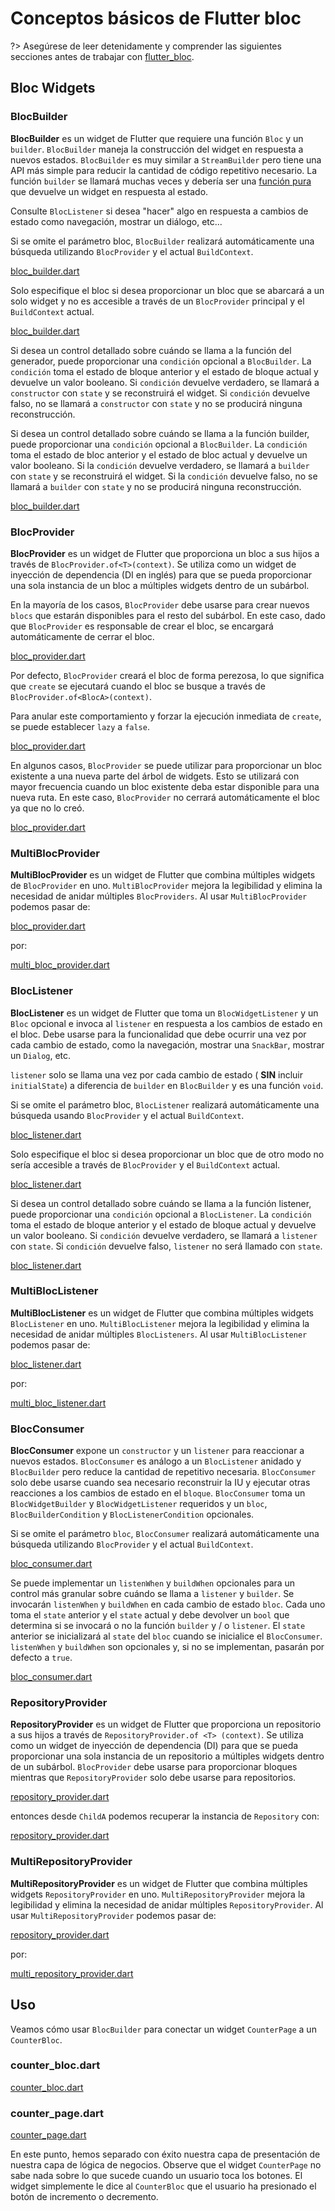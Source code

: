 # Conceptos básicos de Flutter bloc

?> Asegúrese de leer detenidamente y comprender las siguientes secciones antes de trabajar con [flutter_bloc](https://pub.dev/packages/flutter_bloc).

## Bloc Widgets

### BlocBuilder

**BlocBuilder** es un widget de Flutter que requiere una función `Bloc` y un `builder`. `BlocBuilder` maneja la construcción del widget en respuesta a nuevos estados. `BlocBuilder` es muy similar a `StreamBuilder` pero tiene una API más simple para reducir la cantidad de código repetitivo necesario. La función `builder` se llamará muchas veces y debería ser una [función pura](https://en.wikipedia.org/wiki/Pure_function) que devuelve un widget en respuesta al estado.

Consulte `BlocListener` si desea "hacer" algo en respuesta a cambios de estado como navegación, mostrar un diálogo, etc...

Si se omite el parámetro bloc, `BlocBuilder` realizará automáticamente una búsqueda utilizando `BlocProvider` y el actual `BuildContext`.

[bloc_builder.dart](../_snippets/flutter_bloc_core_concepts/bloc_builder.dart.md ':include')

Solo especifique el bloc si desea proporcionar un bloc que se abarcará a un solo widget y no es accesible a través de un `BlocProvider` principal y el `BuildContext` actual.

[bloc_builder.dart](../_snippets/flutter_bloc_core_concepts/bloc_builder_explicit_bloc.dart.md ':include')

Si desea un control detallado sobre cuándo se llama a la función del generador, puede proporcionar una `condición` opcional a `BlocBuilder`. La `condición` toma el estado de bloque anterior y el estado de bloque actual y devuelve un valor booleano. Si `condición` devuelve verdadero, se llamará a `constructor` con `state` y se reconstruirá el widget. Si `condición` devuelve falso, no se llamará a `constructor` con `state` y no se producirá ninguna reconstrucción.

Si desea un control detallado sobre cuándo se llama a la función builder, puede proporcionar una `condición` opcional a `BlocBuilder`. La `condición` toma el estado de bloc anterior y el estado de bloc actual y devuelve un valor booleano. Si la `condición` devuelve verdadero, se llamará a `builder` con `state` y se reconstruirá el widget. Si la `condición` devuelve falso, no se llamará a `builder` con `state` y no se producirá ninguna reconstrucción.

[bloc_builder.dart](../_snippets/flutter_bloc_core_concepts/bloc_builder_condition.dart.md ':include')

### BlocProvider

**BlocProvider** es un widget de Flutter que proporciona un bloc a sus hijos a través de `BlocProvider.of<T>(context)`. Se utiliza como un widget de inyección de dependencia (DI en inglés) para que se pueda proporcionar una sola instancia de un bloc a múltiples widgets dentro de un subárbol.

En la mayoría de los casos, `BlocProvider` debe usarse para crear nuevos `blocs` que estarán disponibles para el resto del subárbol. En este caso, dado que `BlocProvider` es responsable de crear el bloc, se encargará automáticamente de cerrar el bloc.

[bloc_provider.dart](../_snippets/flutter_bloc_core_concepts/bloc_provider.dart.md ':include')

Por defecto, `BlocProvider` creará el bloc de forma perezosa, lo que significa que `create` se ejecutará cuando el bloc se busque a través de `BlocProvider.of<BlocA>(context)`.

Para anular este comportamiento y forzar la ejecución inmediata de `create`, se puede establecer `lazy` a `false`.

[bloc_provider.dart](../_snippets/flutter_bloc_core_concepts/bloc_provider_lazy.dart.md ':include')

En algunos casos, `BlocProvider` se puede utilizar para proporcionar un bloc existente a una nueva parte del árbol de widgets. Esto se utilizará con mayor frecuencia cuando un bloc existente deba estar disponible para una nueva ruta. En este caso, `BlocProvider` no cerrará automáticamente el bloc ya que no lo creó.

[bloc_provider.dart](../_snippets/flutter_bloc_core_concepts/bloc_provider_value.dart.md ':include')

### MultiBlocProvider

**MultiBlocProvider** es un widget de Flutter que combina múltiples widgets de `BlocProvider` en uno.
`MultiBlocProvider` mejora la legibilidad y elimina la necesidad de anidar múltiples `BlocProviders`.
Al usar `MultiBlocProvider` podemos pasar de:

[bloc_provider.dart](../_snippets/flutter_bloc_core_concepts/nested_bloc_provider.dart.md ':include')

por:

[multi_bloc_provider.dart](../_snippets/flutter_bloc_core_concepts/multi_bloc_provider.dart.md ':include')

### BlocListener

**BlocListener** es un widget de Flutter que toma un `BlocWidgetListener` y un `Bloc` opcional e invoca al `listener` en respuesta a los cambios de estado en el bloc. Debe usarse para la funcionalidad que debe ocurrir una vez por cada cambio de estado, como la navegación, mostrar una `SnackBar`, mostrar un `Dialog`, etc.

`listener` solo se llama una vez por cada cambio de estado ( **SIN** incluir `initialState`) a diferencia de `builder` en `BlocBuilder` y es una función `void`.

Si se omite el parámetro bloc, `BlocListener` realizará automáticamente una búsqueda usando `BlocProvider` y el actual `BuildContext`.

[bloc_listener.dart](../_snippets/flutter_bloc_core_concepts/bloc_listener.dart.md ':include')

Solo especifique el bloc si desea proporcionar un bloc que de otro modo no sería accesible a través de `BlocProvider` y el `BuildContext` actual.

[bloc_listener.dart](../_snippets/flutter_bloc_core_concepts/bloc_listener_explicit_bloc.dart.md ':include')

Si desea un control detallado sobre cuándo se llama a la función listener, puede proporcionar una `condición` opcional a `BlocListener`. La `condición` toma el estado de bloque anterior y el estado de bloque actual y devuelve un valor booleano. Si `condición` devuelve verdadero, se llamará a `listener` con `state`. Si `condición` devuelve falso, `listener` no será llamado con `state`.

[bloc_listener.dart](../_snippets/flutter_bloc_core_concepts/bloc_listener_condition.dart.md ':include')

### MultiBlocListener

**MultiBlocListener** es un widget de Flutter que combina múltiples widgets `BlocListener` en uno.
`MultiBlocListener` mejora la legibilidad y elimina la necesidad de anidar múltiples `BlocListeners`.
Al usar `MultiBlocListener` podemos pasar de:

[bloc_listener.dart](../_snippets/flutter_bloc_core_concepts/nested_bloc_listener.dart.md ':include')

por:

[multi_bloc_listener.dart](../_snippets/flutter_bloc_core_concepts/multi_bloc_listener.dart.md ':include')

### BlocConsumer

**BlocConsumer** expone un `constructor` y un `listener` para reaccionar a nuevos estados. `BlocConsumer` es análogo a un `BlocListener` anidado y `BlocBuilder` pero reduce la cantidad de repetitivo necesaria. `BlocConsumer` solo debe usarse cuando sea necesario reconstruir la IU y ejecutar otras reacciones a los cambios de estado en el `bloque`. `BlocConsumer` toma un `BlocWidgetBuilder` y `BlocWidgetListener` requeridos y un `bloc`, `BlocBuilderCondition` y `BlocListenerCondition` opcionales.

Si se omite el parámetro `bloc`, `BlocConsumer` realizará automáticamente una búsqueda utilizando
`BlocProvider` y el actual `BuildContext`.

[bloc_consumer.dart](../_snippets/flutter_bloc_core_concepts/bloc_consumer.dart.md ':include')

Se puede implementar un `listenWhen` y `buildWhen` opcionales para un control más granular sobre cuándo se llama a `listener` y `builder`. Se invocarán `listenWhen` y `buildWhen` en cada cambio de estado `bloc`. Cada uno toma el `state` anterior y el `state` actual y debe devolver un `bool` que determina si se invocará o no la función `builder` y / o `listener`. El `state` anterior se inicializará al `state` del `bloc` cuando se inicialice el `BlocConsumer`. `listenWhen` y `buildWhen` son opcionales y, si no se implementan, pasarán por defecto a `true`.

[bloc_consumer.dart](../_snippets/flutter_bloc_core_concepts/bloc_consumer_condition.dart.md ':include')

### RepositoryProvider

**RepositoryProvider** es un widget de Flutter que proporciona un repositorio a sus hijos a través de `RepositoryProvider.of <T> (context)`. Se utiliza como un widget de inyección de dependencia (DI) para que se pueda proporcionar una sola instancia de un repositorio a múltiples widgets dentro de un subárbol. `BlocProvider` debe usarse para proporcionar bloques mientras que `RepositoryProvider` solo debe usarse para repositorios.

[repository_provider.dart](../_snippets/flutter_bloc_core_concepts/repository_provider.dart.md ':include')

entonces desde `ChildA` podemos recuperar la instancia de `Repository` con:

[repository_provider.dart](../_snippets/flutter_bloc_core_concepts/repository_provider_lookup.dart.md ':include')

### MultiRepositoryProvider

**MultiRepositoryProvider** es un widget de Flutter que combina múltiples widgets `RepositoryProvider` en uno.
`MultiRepositoryProvider` mejora la legibilidad y elimina la necesidad de anidar múltiples `RepositoryProvider`.
Al usar `MultiRepositoryProvider` podemos pasar de:

[repository_provider.dart](../_snippets/flutter_bloc_core_concepts/nested_repository_provider.dart.md ':include')

por:

[multi_repository_provider.dart](../_snippets/flutter_bloc_core_concepts/multi_repository_provider.dart.md ':include')

## Uso

Veamos cómo usar `BlocBuilder` para conectar un widget `CounterPage` a un `CounterBloc`.

### counter_bloc.dart

[counter_bloc.dart](../_snippets/flutter_bloc_core_concepts/counter_bloc.dart.md ':include')

### counter_page.dart

[counter_page.dart](../_snippets/flutter_bloc_core_concepts/counter_page.dart.md ':include')

En este punto, hemos separado con éxito nuestra capa de presentación de nuestra capa de lógica de negocios. Observe que el widget `CounterPage` no sabe nada sobre lo que sucede cuando un usuario toca los botones. El widget simplemente le dice al `CounterBloc` que el usuario ha presionado el botón de incremento o decremento.
